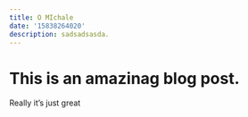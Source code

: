 ```yaml
---
title: O MIchale
date: '15838264020'
description: sadsadsasda.
---
```


# This is an amazinag blog post.

Really it’s just great
